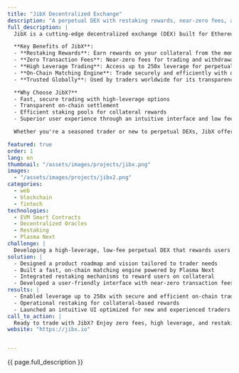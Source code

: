 ```yaml
---
title: "JibX Decentralized Exchange"
description: "A perpetual DEX with restaking rewards, near-zero fees, and high-leverage trading"
full_description: |
  JibX is a cutting-edge decentralized exchange (DEX) built for Ethereum Virtual Machine-compatible blockchains. The platform allows users to trade digital assets with up to 250x leverage while benefiting from collateral restaking rewards and near-zero transaction fees. Powered by Plasma Next, JibX delivers on-chain matching and settlement with unparalleled speed and cost-efficiency.

  **Key Benefits of JibX**:
  - **Restaking Rewards**: Earn rewards on your collateral from the moment you open a position. Our efficient funding rate model ensures maximum earning potential.
  - **Zero Transaction Fees**: Near-zero fees for trading and withdrawals.
  - **High Leverage Trading**: Access up to 250x leverage for perpetual futures trading.
  - **On-Chain Matching Engine**: Trade securely and efficiently with our Plasma Next-powered engine.
  - **Trusted Globally**: Used by traders worldwide for its transparency, speed, and user-focused design.

  **Why Choose JibX?**
  - Fast, secure trading with high-leverage options
  - Transparent on-chain settlement
  - Efficient staking pools for collateral rewards
  - Superior user experience through an intuitive interface and low fees

  Whether you're a seasoned trader or new to perpetual DEXs, JibX offers an unmatched trading experience.

featured: true
order: 1
lang: en
thumbnail: "/assets/images/projects/jibx.png"
images:
  - "/assets/images/projects/jibx2.png"
categories:
  - web
  - blockchain
  - fintech
technologies:
  - EVM Smart Contracts
  - Decentralized Oracles
  - Restaking
  - Plasma Next
challenge: |
  Developing a high-leverage, low-fee perpetual DEX that rewards users with restaking collateral earnings. The challenge included creating a transparent and secure trading experience while delivering fast on-chain settlements at scale.
solution: |
  - Designed a product roadmap and vision tailored to trader needs
  - Built a fast, on-chain matching engine powered by Plasma Next
  - Integrated restaking mechanisms to reward users on collateral
  - Developed a user-friendly interface with near-zero transaction fees
results: |
  - Enabled leverage up to 250x with secure and efficient on-chain trading
  - Operational restaking for collateral-based rewards
  - Launched an intuitive UI optimized for new and experienced traders
call_to_action: |
  Ready to trade with JibX? Enjoy zero fees, high leverage, and restaking rewards today! Join our [Discord](https://discord.com/jibx) to connect with our friendly team and get live support.
website: "https://jibx.io"


---
```


{{ page.full_description }}